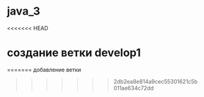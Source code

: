 # java_3
<<<<<<< HEAD
# создание ветки develop1
=======
добавление ветки
>>>>>>> 2db2ea8e814a9cec55301621c5b011ae634c72dd
